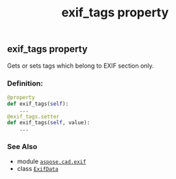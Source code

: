 ﻿---
title: exif_tags property
second_title: Aspose.CAD for Python via .NET API References
description: 
type: docs
weight: 190
url: /python-net/aspose.cad.exif/exifdata/exif_tags/
is_root: false
---

## exif_tags property


Gets or sets tags which belong to EXIF section only.
### Definition:
```python
@property
def exif_tags(self):
    ...
@exif_tags.setter
def exif_tags(self, value):
    ...
```

### See Also
* module [`aspose.cad.exif`](../../)
* class [`ExifData`](/cad/python-net/aspose.cad.exif/exifdata)
